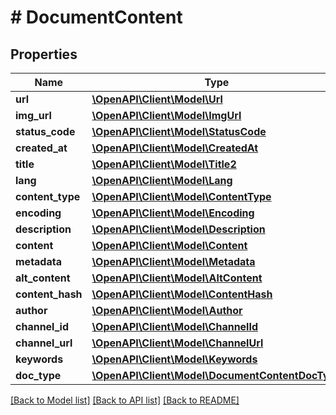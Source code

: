 # # DocumentContent

## Properties

Name | Type | Description | Notes
------------ | ------------- | ------------- | -------------
**url** | [**\OpenAPI\Client\Model\Url**](Url.md) |  | [optional]
**img_url** | [**\OpenAPI\Client\Model\ImgUrl**](ImgUrl.md) |  | [optional]
**status_code** | [**\OpenAPI\Client\Model\StatusCode**](StatusCode.md) |  | [optional]
**created_at** | [**\OpenAPI\Client\Model\CreatedAt**](CreatedAt.md) |  | [optional]
**title** | [**\OpenAPI\Client\Model\Title2**](Title2.md) |  | [optional]
**lang** | [**\OpenAPI\Client\Model\Lang**](Lang.md) |  | [optional]
**content_type** | [**\OpenAPI\Client\Model\ContentType**](ContentType.md) |  | [optional]
**encoding** | [**\OpenAPI\Client\Model\Encoding**](Encoding.md) |  | [optional]
**description** | [**\OpenAPI\Client\Model\Description**](Description.md) |  | [optional]
**content** | [**\OpenAPI\Client\Model\Content**](Content.md) |  | [optional]
**metadata** | [**\OpenAPI\Client\Model\Metadata**](Metadata.md) |  | [optional]
**alt_content** | [**\OpenAPI\Client\Model\AltContent**](AltContent.md) |  | [optional]
**content_hash** | [**\OpenAPI\Client\Model\ContentHash**](ContentHash.md) |  | [optional]
**author** | [**\OpenAPI\Client\Model\Author**](Author.md) |  | [optional]
**channel_id** | [**\OpenAPI\Client\Model\ChannelId**](ChannelId.md) |  | [optional]
**channel_url** | [**\OpenAPI\Client\Model\ChannelUrl**](ChannelUrl.md) |  | [optional]
**keywords** | [**\OpenAPI\Client\Model\Keywords**](Keywords.md) |  | [optional]
**doc_type** | [**\OpenAPI\Client\Model\DocumentContentDocType**](DocumentContentDocType.md) |  | [optional]

[[Back to Model list]](../../README.md#models) [[Back to API list]](../../README.md#endpoints) [[Back to README]](../../README.md)
